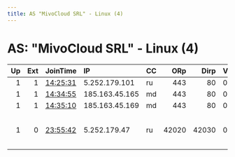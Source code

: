 ```yaml
---
title: AS "MivoCloud SRL" - Linux (4)
---
```


# AS: "MivoCloud SRL" - Linux (4)

|   Up |   Ext | JoinTime                                                                                            | IP             | CC   |   ORp |   Dirp | Version   | Contact                   | Nickname          |   eFamMembers |
|-----:|------:|:----------------------------------------------------------------------------------------------------|:---------------|:-----|------:|-------:|:----------|:--------------------------|:------------------|--------------:|
|    1 |     1 | [14:25:31](https://metrics.torproject.org/rs.html#details/FC2185DF727E7A334A3B97DCD24C112ACB9A1F9B) | 5.252.179.101  | ru   |   443 |     80 | 0.3.5.8   | None                      | RedRelay          |             1 |
|    1 |     1 | [14:34:55](https://metrics.torproject.org/rs.html#details/B5A2FA01A00CFA2FC76AEB2F50974DDBB9C6D091) | 185.163.45.165 | md   |   443 |     80 | 0.3.5.8   | None                      | TBD               |             1 |
|    1 |     1 | [14:35:10](https://metrics.torproject.org/rs.html#details/9B50E11C9FCFBAFDF35A114818453D2734525FEB) | 185.163.45.169 | md   |   443 |     80 | 0.3.5.8   | None                      | NoName1           |             1 |
|    1 |     0 | [23:55:42](https://metrics.torproject.org/rs.html#details/F29E96B0BB73BBB6ACDAE2409B9BD661F957F087) | 5.252.179.47   | ru   | 42020 |  42030 | 0.3.5.8   | torrelay at pinkman dot c | PinkmansRelay4You |             1 |
